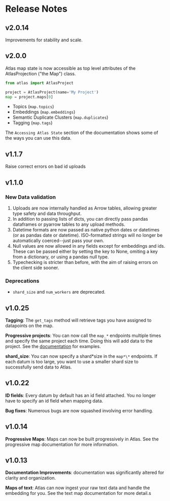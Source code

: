 # Release Notes

## v2.0.14

Improvements for stability and scale.

## v2.0.0

Atlas map state is now accessible as top level attributes of the AtlasProjection ("the Map") class.

```python
from atlas import AtlasProject

project = AtlasProject(name='My Project')
map = project.maps[0]

```

- Topics (`map.topics`)
- Embeddings (`map.embeddings`)
- Semantic Duplicate Clusters (`map.duplicates`)
- Tagging (`map.tags`)

The `Accessing Atlas State` section of the documentation shows some of the ways you can use this data.

## v1.1.7

Raise correct errors on bad id uploads

## v1.1.0

### New Data validation

1. Uploads are now internally handled as Arrow tables, allowing greater type safety and data throughput.
2. In addition to passing lists of dicts, you can directly pass pandas dataframes or pyarrow tables to any upload methods.
3. Datetime formats are now passed as native python dates or datetimes (or as pandas date or datetime). ISO-formatted strings will no longer be automatically coerced--just pass your own.
4. Null values are now allowed in any fields except for embeddings and ids. These can be passed either by setting the key to None, omiting a key from a dictionary, or using a pandas null type.
5. Typechecking is stricter than before, with the aim of raising errors on the client side sooner.

### Deprecations

- `shard_size` and `num_workers` are deprecated.

## v1.0.25

**Tagging**: The `get_tags` method will retrieve tags you have assigned to datapoints on the map.

**Progressive projects**: You can now call the `map_*` endpoints multiple times and specify the same project each time. Doing this will add data to the project. See the [documentation](dynamic_maps.md) for examples.

**shard_size**: You can now specify a shard*size in the `map*\*` endpoints. If each datum is too large, you want to use a smaller shard size to successfully send data to Atlas.

## v1.0.22

**ID fields**: Every datum by default has an id field attached. You no longer have to specify an id field when mapping data.

**Bug fixes**: Numerous bugs are now squashed involving error handling.

## v1.0.14

**Progressive Maps**: Maps can now be built progressively in Atlas. See the progressive map documentation for more information.

## v1.0.13

**Documentation Improvements**: documentation was significantly altered for clarity and organization.

**Maps of text**: Atlas can now ingest your raw text data and handle the embedding for you. See the text map documentation for more detail.s
